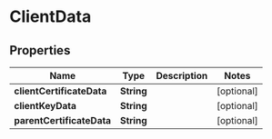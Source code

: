 

# ClientData

## Properties

Name | Type | Description | Notes
------------ | ------------- | ------------- | -------------
**clientCertificateData** | **String** |  |  [optional]
**clientKeyData** | **String** |  |  [optional]
**parentCertificateData** | **String** |  |  [optional]



